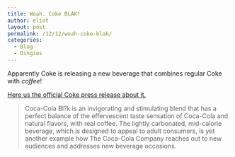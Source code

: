 ```yaml
---
title: Woah. Coke BLAK!
author: eliot
layout: post
permalink: /12/12/woah-coke-blak/
categories:
  - Blog
  - Dingies
---
```

Apparently Coke is releasing a new beverage that combines regular Coke with *coffee*!

[Here us the official Coke press release about it.][1]

> Coca-Cola Bl?k is an invigorating and stimulating blend that has a perfect balance of the effervescent taste sensation of Coca-Cola and natural flavors, with real coffee. The lightly carbonated, mid-calorie beverage, which is designed to appeal to adult consumers, is yet another example how The Coca-Cola Company reaches out to new audiences and addresses new beverage occasions.

 [1]: http://www2.coca-cola.com/presscenter/nr_20051207_corporate_blak.html